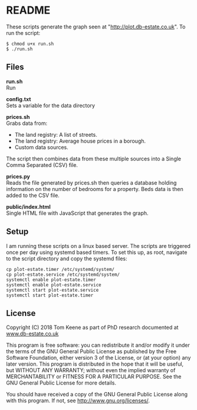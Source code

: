 # README

These scripts generate the graph seen at "http://plot.db-estate.co.uk". To run the script:

    $ chmod u+x run.sh
    $ ./run.sh

## Files
**run.sh**          
Run

**config.txt**            
Sets a variable for the data directory

**prices.sh**               
Grabs data from:

- The land registry: A list of streets.
- The land registry: Average house prices in a borough.
- Custom data sources.

The script then combines data from these multiple sources into a Single Comma Separated (CSV) file.

**prices.py**      
Reads the file generated by prices.sh then queries a database holding information on the number of bedrooms for a property. Beds data is then added to the CSV file.

**public/index.html**            
Single HTML file with JavaScript that generates the graph.   

## Setup

I am running these scripts on a linux based server. 
The scripts are triggered once per day using systemd based timers.
To set this up, as root, navigate to the script directory and copy the systemd files:

    cp plot-estate.timer /etc/systemd/system/ 
    cp plot-estate.service /etc/systemd/system/
    systemctl enable plot-estate.timer 
    systemctl enable plot-estate.service 
    systemctl start plot-estate.service 
    systemctl start plot-estate.timer 

## License

Copyright (C) 2018 Tom Keene as part of PhD research documented at www.db-estate.co.uk              

This program is free software: you can redistribute it and/or modify
it under the terms of the GNU General Public License as published by
the Free Software Foundation, either version 3 of the License, or
(at your option) any later version. This program is distributed in the hope that it will be useful, but WITHOUT ANY WARRANTY; without even the implied warranty of MERCHANTABILITY or FITNESS FOR A PARTICULAR PURPOSE. See the GNU General Public License for more details.

You should have received a copy of the GNU General Public License
along with this program. If not, see http://www.gnu.org/licenses/.   
